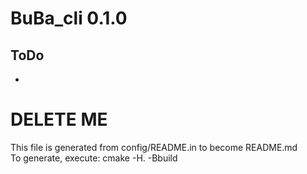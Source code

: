 # BuBa_cli 0.1.0

## ToDo
*


# DELETE ME
This file is generated from config/README.in to become README.md<br/>
To generate, execute: cmake -H. -Bbuild
